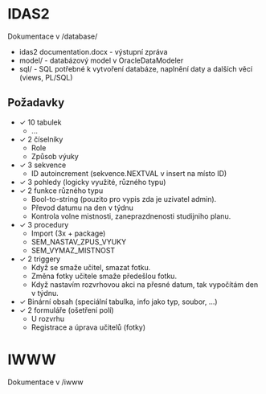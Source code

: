 IDAS2
=================

Dokumentace v /database/
- idas2 documentation.docx - výstupní zpráva
- model/ - databázový model v OracleDataModeler
- sql/ - SQL potřebné k vytvoření databáze, naplnění daty a dalších věcí (views, PL/SQL)

Požadavky
------------


- ✓ 10 tabulek
    - ...
- ✓ 2 číselníky
    - Role
    - Způsob výuky
- ✓ 3 sekvence
    - ID autoincrement (sekvence.NEXTVAL v insert na místo ID)
- ✓ 3 pohledy (logicky využité, různého typu)
- ✓ 2 funkce různého typu
    - Bool-to-string (pouzito pro vypis zda je uzivatel admin).
    - Převod datumu na den v týdnu
    - Kontrola volne mistnosti, zaneprazdnenosti studijniho planu.
- ✓ 3 procedury
    - Import (3x + package)
    - SEM_NASTAV_ZPUS_VYUKY
    - SEM_VYMAZ_MISTNOST
- ✓ 2 triggery
    - Když se smaže učitel, smazat fotku.
    - Změna fotky učitele smaže předešlou fotku.
    - Když nastavím rozvrhovou akci na přesné datum, tak vypočítám den v týdnu.
- ✓ Binární obsah (speciální tabulka, info jako typ, soubor, ...)
- ✓ 2 formuláře (ošetření polí)
    - U rozvrhu
    - Registrace a úprava učitelů (fotky)

IWWW
=================
Dokumentace v /iwww